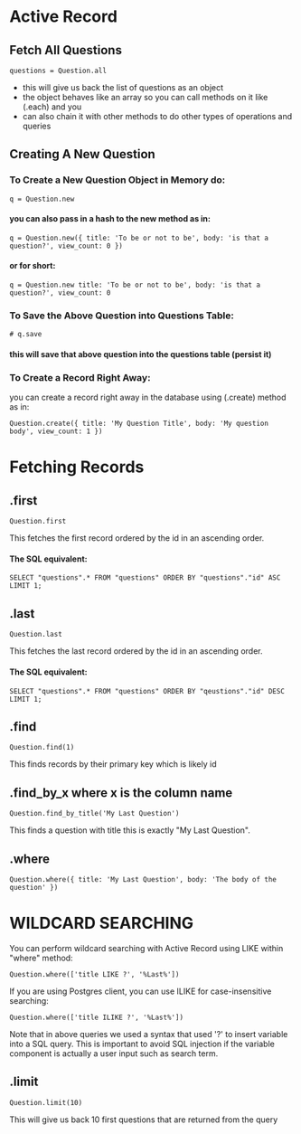 # Active Record

## Fetch All Questions

    questions = Question.all

- this will give us back the list of questions as an object
- the object behaves like an array so you can call methods on it like (.each) and you
- can also chain it with other methods to do other types of operations and queries

## Creating A New Question

### To Create a New Question Object in Memory do:

    q = Question.new

#### you can also pass in a hash to the new method as in:

    q = Question.new({ title: 'To be or not to be', body: 'is that a question?', view_count: 0 })

#### or for short:

    q = Question.new title: 'To be or not to be', body: 'is that a question?', view_count: 0

### To Save the Above Question into Questions Table:

    # q.save

#### this will save that above question into the questions table (persist it)

### To Create a Record Right Away:

you can create a record right away in the database using (.create) method as in:

    Question.create({ title: 'My Question Title', body: 'My question body', view_count: 1 })

# Fetching Records

## .first

    Question.first

This fetches the first record ordered by the id in an ascending order.

#### The SQL equivalent:

    SELECT "questions".* FROM "questions" ORDER BY "questions"."id" ASC LIMIT 1;

## .last

    Question.last

This fetches the last record ordered by the id in an ascending order.

#### The SQL equivalent:

    SELECT "questions".* FROM "questions" ORDER BY "qeustions"."id" DESC LIMIT 1;

## .find

    Question.find(1)

This finds records by their primary key which is likely id

## .find_by_x where x is the column name

    Question.find_by_title('My Last Question')

This finds a question with title this is exactly "My Last Question".

## .where

    Question.where({ title: 'My Last Question', body: 'The body of the question' })

# WILDCARD SEARCHING

You can perform wildcard searching with Active Record using LIKE within "where" method:

    Question.where(['title LIKE ?', '%Last%'])

If you are using Postgres client, you can use ILIKE for case-insensitive searching:

    Question.where(['title ILIKE ?', '%Last%'])

Note that in above queries we used a syntax that used '?' to insert variable into a SQL query.
This is important to avoid SQL injection if the variable component is actually a user input such as search term.

## .limit

    Question.limit(10)

This will give us back 10 first questions that are returned from the query
